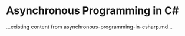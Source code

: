 # Asynchronous Programming in C#

...existing content from asynchronous-programming-in-csharp.md...
